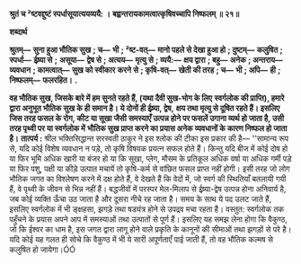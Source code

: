 **श्रुतं च ²ष्टवद्दुष्टं स्पर्धासूयात्ययव्ययै: ।** **बह्वन्तरायकामत्वात्कृषिवच्चापि निष्फलम् ॥ २१॥** 

**शब्दार्थ** 

**श्रुतम्—** **सुना हुआ भौतिक सुख** **; च—** **भी** **; ²ष्ट-वत्—** **मानो पहले से देखा हुआ हो** **; दुष्टम्—** **कलुषित** **; स्पर्धा—** **ईष्र्या से** **;** **असूया—** **द्वेष से** **; अत्यय—** **मृत्यु से** **; व्ययै:—** **क्षय द्वारा** **; बहु—** **अनेक** **; अन्तराय—** **व्यवधान** **; कामत्वात्—** **सुख को स्वीकार** **करने से** **; कृषि-वत्—** **खेती की तरह** **; च—** **भी** **; अपि—** **ही** **; निष्फलम्—** **फलरहित।** **.** 

**वह भौतिक सुख, जिसके बारे में हम सुनते रहते हैं, (यथा दैवी सुख-भोग के लिए** **स्वर्गलोक की प्राप्ति), हमारे द्वारा अनुभूत भौतिक सुख के ही समान है। ये दोनों ही ईष्र्या, द्वेष,** **क्षय तथा मृत्यु से दूषित रहते हैं। इसलिए जिस तरह फसल के रोग, कीट या सूखा जैसी** **समस्याएँ उत्पन्न होने पर फसलें उगाना व्यर्थ हो जाता है, उसी तरह पृथ्वी पर या स्वर्गलोक में** **भौतिक सुख प्राप्त करने का प्रयास अनेक व्यवधानों के कारण निष्फल हो जाता है।** **तात्पर्य :** श्रील भक्तिसिद्धान्त सरस्वती ठाकुर ने इस श्लोक की टीका इस प्रकार की है— ''सामान्य रूप से, यदि कोई विशेष व्यवधान न पड़े, तो कृषि विषयक प्रयत्न सफल होते हैं। किन्तु यदि बीज में कोई दोष हो या फिर भूमि अधिक खारी या बंजर हो या कि सूखा, प्लेग, मौसम के प्रतिकूल अधिक वर्षा या अधिक गर्मी पड़े या फिर पशु, पक्षी या कीड़े उत्पात मचायें तो कृषि-कर्म से वांछित फसल प्राप्त नहीं होगी। इसी तरह जो लोग भौतिक जगत का विश्लेषण करने में दक्ष होते हैं, वे देखते हैं कि वेदों में, जो स्वर्ग की स्थितियाँ बतलायी गयी हैं, वे पृथ्वी के जीवन से भिन्न नहीं हैं। बद्धजीवों में परस्पर मेल-मिलाप से ईष्र्या-द्वेष उत्पन्न होना अनिवार्य है, जब कोई व्यक्ति ऊँचा उठ जाता है और दूसरा नीचे रह जाता है। समय के साथ ये पद उलट जाते हैं, इसलिए स्वर्गलोक में भी ङ्क्षहसा, झगड़े तथा षड्यंत्र होने से उपद्रव मचा रहता है। वस्तुत: स्वर्गलोक तक पहुँचने के प्रयास अपने आप में समस्याओं तथा उत्पातों से पूर्ण हैं। इसलिए यह समझ लेना होगा कि वैकुण्ठ, जो कि ईश्वर का धाम है, इस जगत द्वारा लागू होने वाले प्रकृति के कानूनों की सीमाओं तथा झगड़ों से परे है। यदि कोई यह गलत ही सोचे कि वैकुण्ठ में भी ये सारी अपूर्णताएँ पाई जाती हैं, तो वह भौतिक कल्मष से कलुषित हो जायेगा।ÓÓ  